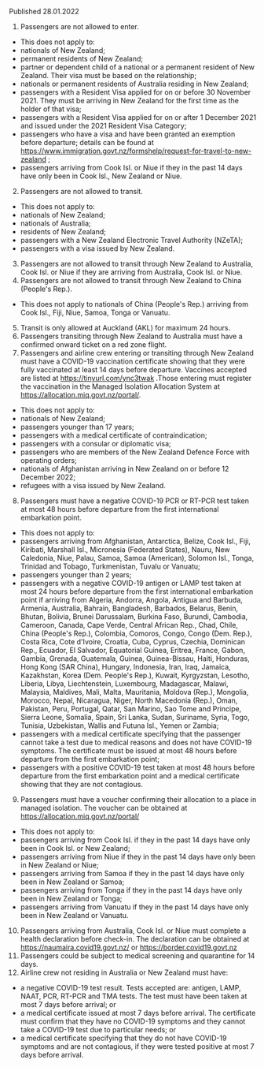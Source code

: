Published 28.01.2022
1. Passengers are not allowed to enter.
- This does not apply to:
- nationals of New Zealand;
- permanent residents of New Zealand;
- partner or dependent child of a national or a permanent resident of New Zealand. Their visa must be based on the relationship;
- nationals or permanent residents of Australia residing in New Zealand;
- passengers with a Resident Visa applied for on or before 30 November 2021. They must be arriving in New Zealand for the first time as the holder of that visa;
- passengers with a Resident Visa applied for on or after 1 December 2021 and issued under the 2021 Resident Visa Category;
- passengers who have a visa and have been granted an exemption before departure; details can be found at <a href="https://www.immigration.govt.nz/formshelp/request-for-travel-to-new-zealand">https://www.immigration.govt.nz/formshelp/request-for-travel-to-new-zealand</a> ;
- passengers arriving from Cook Isl. or Niue if they in the past 14 days have only been in Cook Isl., New Zealand or Niue.
2. Passengers are not allowed to transit.
- This does not apply to:
- nationals of New Zealand;
- nationals of Australia;
- residents of New Zealand;
- passengers with a New Zealand Electronic Travel Authority (NZeTA);
- passengers with a visa issued by New Zealand.
3. Passengers are not allowed to transit through New Zealand to Australia, Cook Isl. or Niue if they are arriving from Australia, Cook Isl. or Niue.
4. Passengers are not allowed to transit through New Zealand to China (People's Rep.).
- This does not apply to nationals of China (People's Rep.) arriving from Cook Isl., Fiji, Niue, Samoa, Tonga or Vanuatu.
5. Transit is only allowed at Auckland (AKL) for maximum 24 hours.
6. Passengers transiting through New Zealand to Australia must have a confirmed onward ticket on a red zone flight.
7. Passengers and airline crew entering or transiting through New Zealand must have a COVID-19 vaccination certificate showing that they were fully vaccinated at least 14 days before departure. Vaccines accepted are listed at <a href="https://tinyurl.com/ync3twak">https://tinyurl.com/ync3twak</a> .Those entering must register the vaccination in the Managed Isolation Allocation System at <a href="https://allocation.miq.govt.nz/portal/">https://allocation.miq.govt.nz/portal/</a>.
- This does not apply to:
- nationals of New Zealand;
- passengers younger than 17 years;
- passengers with a medical certificate of contraindication;
- passengers with a consular or diplomatic visa;
- passengers who are members of the New Zealand Defence Force with operating orders;
- nationals of Afghanistan arriving in New Zealand on or before 12 December 2022;
- refugees with a visa issued by New Zealand.
8. Passengers must have a negative COVID-19 PCR or RT-PCR test taken at most 48 hours before departure from the first international embarkation point.
- This does not apply to:
- passengers arriving from Afghanistan, Antarctica, Belize, Cook Isl., Fiji, Kiribati, Marshall Isl., Micronesia (Federated States), Nauru, New Caledonia, Niue, Palau, Samoa, Samoa (American), Solomon Isl., Tonga, Trinidad and Tobago, Turkmenistan, Tuvalu or Vanuatu;
- passengers younger than 2 years;
- passengers with a negative COVID-19 antigen or LAMP test taken at most 24 hours before departure from the first international embarkation point if arriving from Algeria, Andorra, Angola, Antigua and Barbuda, Armenia, Australia, Bahrain, Bangladesh, Barbados, Belarus, Benin, Bhutan, Bolivia, Brunei Darussalam, Burkina Faso, Burundi, Cambodia, Cameroon, Canada, Cape Verde, Central African Rep., Chad, Chile, China (People's Rep.), Colombia, Comoros, Congo, Congo (Dem. Rep.), Costa Rica, Cote d'Ivoire, Croatia, Cuba, Cyprus, Czechia, Dominican Rep., Ecuador, El Salvador, Equatorial Guinea, Eritrea, France, Gabon, Gambia, Grenada, Guatemala, Guinea, Guinea-Bissau, Haiti, Honduras, Hong Kong (SAR China), Hungary, Indonesia, Iran, Iraq, Jamaica, Kazakhstan, Korea (Dem. People's Rep.), Kuwait, Kyrgyzstan, Lesotho, Liberia, Libya, Liechtenstein, Luxembourg, Madagascar, Malawi, Malaysia, Maldives, Mali, Malta, Mauritania, Moldova (Rep.), Mongolia, Morocco, Nepal, Nicaragua, Niger, North Macedonia (Rep.), Oman, Pakistan, Peru, Portugal, Qatar, San Marino, Sao Tome and Principe, Sierra Leone, Somalia, Spain, Sri Lanka, Sudan, Suriname, Syria, Togo, Tunisia, Uzbekistan, Wallis and Futuna Isl., Yemen or Zambia;
- passengers with a medical certificate specifying that the passenger cannot take a test due to medical reasons and does not have COVID-19 symptoms. The certificate must be issued at most 48 hours before departure from the first embarkation point;
- passengers with a positive COVID-19 test taken at most 48 hours before departure from the first embarkation point and a medical certificate showing that they are not contagious.
9. Passengers must have a voucher confirming their allocation to a place in managed isolation. The voucher can be obtained at <a href="https://allocation.miq.govt.nz/portal/">https://allocation.miq.govt.nz/portal/</a>
- This does not apply to:
- passengers arriving from Cook Isl. if they in the past 14 days have only been in Cook Isl. or New Zealand;
- passengers arriving from Niue if they in the past 14 days have only been in New Zealand or Niue;
- passengers arriving from Samoa if they in the past 14 days have only been in New Zealand or Samoa;
- passengers arriving from Tonga if they in the past 14 days have only been in New Zealand or Tonga;
- passengers arriving from Vanuatu if they in the past 14 days have only been in New Zealand or Vanuatu.
10. Passengers arriving from Australia, Cook Isl. or Niue must complete a health declaration before check-in. The declaration can be obtained at <a href="https://naumaira.covid19.govt.nz/">https://naumaira.covid19.govt.nz/</a> or <a href="https://border.covid19.govt.nz/">https://border.covid19.govt.nz</a>
11. Passengers could be subject to medical screening and quarantine for 14 days.
12. Airline crew not residing in Australia or New Zealand must have:
- a negative COVID-19 test result. Tests accepted are: antigen, LAMP, NAAT, PCR, RT-PCR and TMA tests. The test must have been taken at most 7 days before arrival; or
- a medical certificate issued at most 7 days before arrival. The certificate must confirm that they have no COVID-19 symptoms and they cannot take a COVID-19 test due to particular needs; or
- a medical certificate specifying that they do not have COVID-19 symptoms and are not contagious, if they were tested positive at most 7 days before arrival.
